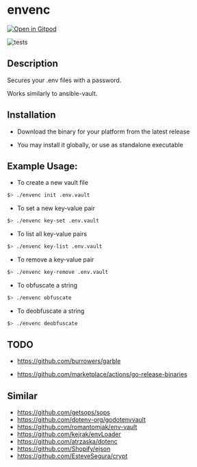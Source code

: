 # envenc 

<a href="https://gitpod.io/#https://github.com/gouniverse/envenc" style="float:right:"><img src="https://gitpod.io/button/open-in-gitpod.svg" alt="Open in Gitpod" loading="lazy"></a>

![tests](https://github.com/gouniverse/envenc/workflows/tests/badge.svg)

## Description

Secures your .env files with a password.

Works similarly to ansible-vault.

## Installation

- Download the binary for your platform from the latest release

- You may install it globally, or use as standalone executable

## Example Usage:

- To create a new vault file

```bash
$> ./envenc init .env.vault
```

- To set a new key-value pair

```bash
$> ./envenc key-set .env.vault
```

- To list all key-value pairs
```bash
$> ./envenc key-list .env.vault
```

- To remove a key-value pair
```bash
$> ./envenc key-remove .env.vault
```

- To obfuscate a string
```bash
$> ./envenc obfuscate
```

- To deobfuscate a string
```bash
$> ./envenc deobfuscate
```


## TODO

- https://github.com/burrowers/garble

- https://github.com/marketplace/actions/go-release-binaries

## Similar

- https://github.com/getsops/sops
- https://github.com/dotenv-org/godotenvvault
- https://github.com/romantomjak/env-vault
- https://github.com/kejrak/envLoader
- https://github.com/atrzaska/dotenc
- https://github.com/Shopify/ejson
- https://github.com/EsteveSegura/crypt
